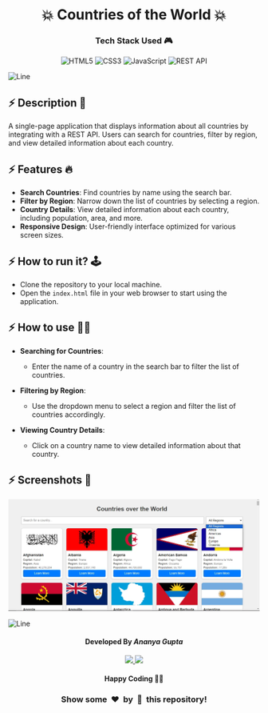 <h1 align='center'><b>💥 Countries of the World 💥</b></h1>

<!-- -------------------------------------------------------------------------------------------------------------- -->

<h3 align='center'>Tech Stack Used 🎮</h3>

<div align='center'>

  ![HTML5](https://img.shields.io/badge/html5-%23E34F26.svg?style=for-the-badge&logo=html5&logoColor=white)
  ![CSS3](https://img.shields.io/badge/css3-%231572B6.svg?style=for-the-badge&logo=css3&logoColor=white)
  ![JavaScript](https://img.shields.io/badge/javascript-%23323330.svg?style=for-the-badge&logo=javascript&logoColor=%23F7DF1E)
  ![REST API](https://img.shields.io/badge/rest%20api-FF5733.svg?style=for-the-badge&logo=api&logoColor=white)

</div>

![Line](https://github.com/Avdhesh-Varshney/WebMasterLog/assets/114330097/4b78510f-a941-45f8-a9d5-80ed0705e847)

<!-- -------------------------------------------------------------------------------------------------------------- -->

## :zap: Description 📃

<div>
  <p>A single-page application that displays information about all countries by integrating with a REST API. Users can search for countries, filter by region, and view detailed information about each country.</p>
</div>

<!-- -------------------------------------------------------------------------------------------------------------- -->

## :zap: Features 🔥

- **Search Countries**: Find countries by name using the search bar.
- **Filter by Region**: Narrow down the list of countries by selecting a region.
- **Country Details**: View detailed information about each country, including population, area, and more.
- **Responsive Design**: User-friendly interface optimized for various screen sizes.

<!-- -------------------------------------------------------------------------------------------------------------- -->

## :zap: How to run it? 🕹️

- Clone the repository to your local machine.
- Open the `index.html` file in your web browser to start using the application.

<!-- -------------------------------------------------------------------------------------------------------------- -->

## :zap: How to use 👨‍🏫

- **Searching for Countries**:
   - Enter the name of a country in the search bar to filter the list of countries.

- **Filtering by Region**:
   - Use the dropdown menu to select a region and filter the list of countries accordingly.

- **Viewing Country Details**:
   - Click on a country name to view detailed information about that country.

<!-- -------------------------------------------------------------------------------------------------------------- -->

## :zap: Screenshots 📸

![Screenshot](screenshot.webp)

![Line](https://github.com/Avdhesh-Varshney/WebMasterLog/assets/114330097/4b78510f-a941-45f8-a9d5-80ed0705e847)

<!-- -------------------------------------------------------------------------------------------------------------- -->

<h4 align='center'>Developed By <b><i>Ananya Gupta</i></b> </h4>
<p align='center'>
  <a href='https://www.linkedin.com/in/ananya-gupta-30aa9b28b/'>
    <img src='https://img.shields.io/badge/linkedin-%230077B5.svg?style=for-the-badge&logo=linkedin&logoColor=white' />
  </a>
  <a href='https://github.com/ananyag309'>
    <img src='https://img.shields.io/badge/github-%23121011.svg?style=for-the-badge&logo=github&logoColor=white' />
  </a>
</p>

<h4 align='center'>Happy Coding 🧑‍💻</h4>

<h3 align="center">Show some &nbsp;❤️&nbsp; by &nbsp;🌟&nbsp; this repository!</h3>
